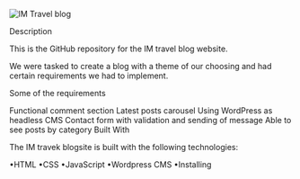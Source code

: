![IM Travel blog](https://github.com/EskanderAmadov/Prosjekt_eksamen_iskander/assets/114715507/6d0ca50e-0ad4-4821-ae4d-968b5eac629f)

Description

This is the GitHub repository for the IM travel blog website.

We were tasked to create a blog with a theme of our choosing and had certain requirements we had to implement.

Some of the requirements

Functional comment section
Latest posts carousel
Using WordPress as headless CMS
Contact form with validation and sending of message
Able to see posts by category
Built With

The IM travek blogsite is built with the following technologies:

•HTML
•CSS
•JavaScript
•Wordpress CMS
•Installing

